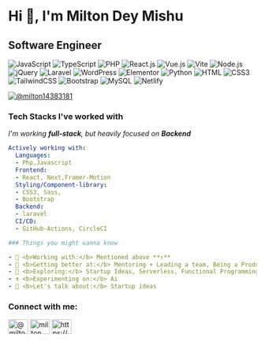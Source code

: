 
<h1 align="left">Hi 👋, I'm Milton Dey Mishu</h1>
<h2 align="left">Software Engineer</h2>

![JavaScript](https://img.shields.io/badge/JavaScript-F7DF1E?style=flat-square&logo=javascript&logoColor=black)
![TypeScript](https://img.shields.io/badge/TypeScript-007ACC?style=flat-square&logo=typescript&logoColor=white)
![PHP](https://img.shields.io/badge/PHP-777BB4?style=flat-square&logo=php&logoColor=white)
![React.js](https://img.shields.io/badge/React.js-0081CB?style=flat-square&logo=react&logoColor=61DAFB)
![Vue.js](https://img.shields.io/badge/Vue.js-35495E?style=flat-square&logo=vue.js&logoColor=4FC08D)
![Vite](https://img.shields.io/badge/Vite-593D88?style=flat-square&logo=vite&logoColor=white)
![Node.js](https://img.shields.io/badge/Node.js-43853D?style=flat-square&logo=node.js&logoColor=white)
![jQuery](https://img.shields.io/badge/jQuery-0769AD?style=flat-square&logo=jquery&logoColor=white)
![Laravel](https://img.shields.io/badge/Laravel-FF2D20?style=flat-square&logo=laravel&logoColor=white)
![WordPress](https://img.shields.io/badge/Wordpress-21759B?style=flat-square&logo=wordpress&logoColor=white)
![Elementor](https://img.shields.io/badge/Elementor-9146FF?style=flat-square&logo=elementor&logoColor=white)
![Python](https://img.shields.io/badge/Python-3776AB?style=flat-square&logo=python&logoColor=white)
![HTML](https://img.shields.io/badge/HTML5-E34F26?style=flat-square&logo=html5&logoColor=white)
![CSS3](https://img.shields.io/badge/CSS3-1572B6?style=flat-square&logo=css3&logoColor=white)
![TailwindCSS](https://img.shields.io/badge/Tailwind_CSS-38B2AC?style=flat-square&logo=tailwind-css&logoColor=white)
![Bootstrap](https://img.shields.io/badge/Bootstrap-563D7C?style=flat-square&logo=bootstrap&logoColor=white)
![MySQL](https://img.shields.io/badge/MySQL-005C84?style=flat-square&logo=mysql&logoColor=white)
![Netlify](https://img.shields.io/badge/Netlify-00C7B7?style=flat-square&logo=netlify&logoColor=white)
<p align="left"> <a href="https://twitter.com/@milton14383181" target="blank"><img src="https://img.shields.io/twitter/follow/@milton14383181?logo=twitter&style=for-the-badge" alt="@milton14383181" /></a> </p>

### Tech Stacks I've worked with

_I'm working **full-stack**, but heavily focused on **Backend**_

```yaml
Actively working with:
  Languages:
  - Php,Javascript
  Frontend:
  - React, Next,Framer-Motion
  Styling/Component-library:
  - CSS3, Sass,
  - Bootstrap
  Backend:
  - laravel
  CI/CD:
  - GitHub-Actions, CircleCI

### Things you might wanna know

- 🔭 <b>Working with:</b> Mentioned above **↑**
- 🌱 <b>Getting better at:</b> Mentoring + Leading a team, Being a Product/Feature owner
- 🤔 <b>Exploring:</b> Startup Ideas, Serverless, Functional Programming
- ⚗️ <b>Experimenting on:</b> Ai
- 💬 <b>Let's talk about:</b> Startup ideas
```

<h3 align="left">Connect with me:</h3>
<p align="left">
<a href="https://twitter.com/@milton14383181" target="blank"><img align="center" src="https://raw.githubusercontent.com/rahuldkjain/github-profile-readme-generator/master/src/images/icons/Social/twitter.svg" alt="@milton14383181" height="30" width="40" /></a>
<a href="https://linkedin.com/in/milton dey" target="blank"><img align="center" src="https://raw.githubusercontent.com/rahuldkjain/github-profile-readme-generator/master/src/images/icons/Social/linked-in-alt.svg" alt="milton dey" height="30" width="40" /></a>
<a href="https://discord.gg/https://discord.gg/KgR8J9kK" target="blank"><img align="center" src="https://raw.githubusercontent.com/rahuldkjain/github-profile-readme-generator/master/src/images/icons/Social/discord.svg" alt="https://discord.gg/KgR8J9kK" height="30" width="40" /></a>
</p>
